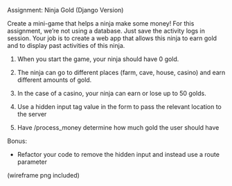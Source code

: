 Assignment: Ninja Gold (Django Version)

Create a mini-game that helps a ninja make some money!
For this assignment, we’re not using a database. Just save the activity logs in session.
Your job is to create a web app that allows this ninja to earn gold and to display past activities of this ninja.

1. When you start the game, your ninja should have 0 gold.

2. The ninja can go to different places (farm, cave, house, casino) and earn different amounts of gold.

3. In the case of a casino, your ninja can earn or lose up to 50 golds.

4. Use a hidden input tag value in the form to pass the relevant location to the server

5. Have /process_money determine how much gold the user should have

Bonus:
* Refactor your code to remove the hidden input and instead use a route parameter

(wireframe png included)
